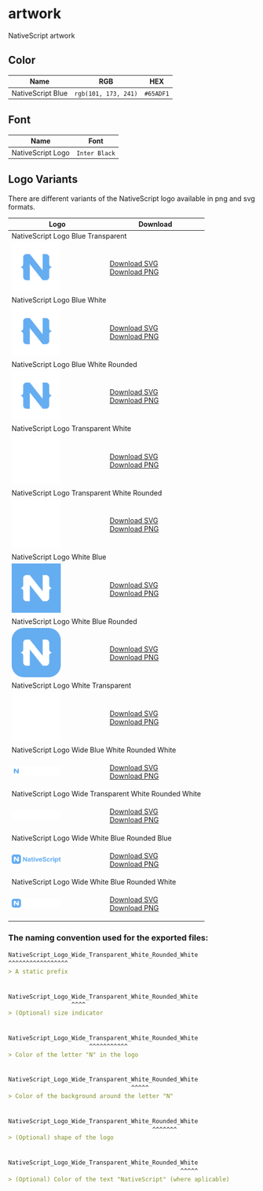 # artwork
NativeScript artwork

## Color

| Name | RGB | HEX |
|------|-----|-----|
| NativeScript Blue | `rgb(101, 173, 241)` | `#65ADF1`

## Font

| Name | Font |
|------|------|
| NativeScript Logo | `Inter Black` | `#65ADF1`

## Logo Variants

There are different variants of the NativeScript logo available in png and svg formats.

<!-- run `node tools/generate_logo_table.js` to re-generate table. -->
<!-- DO NOT EDIT MANUALLY -->
<!-- LOGO_TABLE_START -->

<table>
<thead>
    <tr>
        <th>Logo</th>
        <th>Download</th>
    </tr>
</thead>
<tbody>
<tr>
<td colspan="2">
NativeScript Logo Blue Transparent
</td>
</tr>
<tr>
<td>
<img style="width: 100px;" src="logo/export/NativeScript_Logo_Blue_Transparent.svg" />
</td>
<td>

[Download SVG](logo/export/NativeScript_Logo_Blue_Transparent.svg)<br>
[Download PNG](logo/export/NativeScript_Logo_Blue_Transparent.png)
</td>
</tr>
<tr>
<td colspan="2">
NativeScript Logo Blue White
</td>
</tr>
<tr>
<td>
<img style="width: 100px;" src="logo/export/NativeScript_Logo_Blue_White.svg" />
</td>
<td>

[Download SVG](logo/export/NativeScript_Logo_Blue_White.svg)<br>
[Download PNG](logo/export/NativeScript_Logo_Blue_White.png)
</td>
</tr>
<tr>
<td colspan="2">
NativeScript Logo Blue White Rounded
</td>
</tr>
<tr>
<td>
<img style="width: 100px;" src="logo/export/NativeScript_Logo_Blue_White_Rounded.svg" />
</td>
<td>

[Download SVG](logo/export/NativeScript_Logo_Blue_White_Rounded.svg)<br>
[Download PNG](logo/export/NativeScript_Logo_Blue_White_Rounded.png)
</td>
</tr>
<tr>
<td colspan="2">
NativeScript Logo Transparent White
</td>
</tr>
<tr>
<td>
<img style="width: 100px;" src="logo/export/NativeScript_Logo_Transparent_White.svg" />
</td>
<td>

[Download SVG](logo/export/NativeScript_Logo_Transparent_White.svg)<br>
[Download PNG](logo/export/NativeScript_Logo_Transparent_White.png)
</td>
</tr>
<tr>
<td colspan="2">
NativeScript Logo Transparent White Rounded
</td>
</tr>
<tr>
<td>
<img style="width: 100px;" src="logo/export/NativeScript_Logo_Transparent_White_Rounded.svg" />
</td>
<td>

[Download SVG](logo/export/NativeScript_Logo_Transparent_White_Rounded.svg)<br>
[Download PNG](logo/export/NativeScript_Logo_Transparent_White_Rounded.png)
</td>
</tr>
<tr>
<td colspan="2">
NativeScript Logo White Blue
</td>
</tr>
<tr>
<td>
<img style="width: 100px;" src="logo/export/NativeScript_Logo_White_Blue.svg" />
</td>
<td>

[Download SVG](logo/export/NativeScript_Logo_White_Blue.svg)<br>
[Download PNG](logo/export/NativeScript_Logo_White_Blue.png)
</td>
</tr>
<tr>
<td colspan="2">
NativeScript Logo White Blue Rounded
</td>
</tr>
<tr>
<td>
<img style="width: 100px;" src="logo/export/NativeScript_Logo_White_Blue_Rounded.svg" />
</td>
<td>

[Download SVG](logo/export/NativeScript_Logo_White_Blue_Rounded.svg)<br>
[Download PNG](logo/export/NativeScript_Logo_White_Blue_Rounded.png)
</td>
</tr>
<tr>
<td colspan="2">
NativeScript Logo White Transparent
</td>
</tr>
<tr>
<td>
<img style="width: 100px;" src="logo/export/NativeScript_Logo_White_Transparent.svg" />
</td>
<td>

[Download SVG](logo/export/NativeScript_Logo_White_Transparent.svg)<br>
[Download PNG](logo/export/NativeScript_Logo_White_Transparent.png)
</td>
</tr>
<tr>
<td colspan="2">
NativeScript Logo Wide Blue White Rounded White
</td>
</tr>
<tr>
<td>
<img style="width: 100px;" src="logo/export/NativeScript_Logo_Wide_Blue_White_Rounded_White.svg" />
</td>
<td>

[Download SVG](logo/export/NativeScript_Logo_Wide_Blue_White_Rounded_White.svg)<br>
[Download PNG](logo/export/NativeScript_Logo_Wide_Blue_White_Rounded_White.png)
</td>
</tr>
<tr>
<td colspan="2">
NativeScript Logo Wide Transparent White Rounded White
</td>
</tr>
<tr>
<td>
<img style="width: 100px;" src="logo/export/NativeScript_Logo_Wide_Transparent_White_Rounded_White.svg" />
</td>
<td>

[Download SVG](logo/export/NativeScript_Logo_Wide_Transparent_White_Rounded_White.svg)<br>
[Download PNG](logo/export/NativeScript_Logo_Wide_Transparent_White_Rounded_White.png)
</td>
</tr>
<tr>
<td colspan="2">
NativeScript Logo Wide White Blue Rounded Blue
</td>
</tr>
<tr>
<td>
<img style="width: 100px;" src="logo/export/NativeScript_Logo_Wide_White_Blue_Rounded_Blue.svg" />
</td>
<td>

[Download SVG](logo/export/NativeScript_Logo_Wide_White_Blue_Rounded_Blue.svg)<br>
[Download PNG](logo/export/NativeScript_Logo_Wide_White_Blue_Rounded_Blue.png)
</td>
</tr>
<tr>
<td colspan="2">
NativeScript Logo Wide White Blue Rounded White
</td>
</tr>
<tr>
<td>
<img style="width: 100px;" src="logo/export/NativeScript_Logo_Wide_White_Blue_Rounded_White.svg" />
</td>
<td>

[Download SVG](logo/export/NativeScript_Logo_Wide_White_Blue_Rounded_White.svg)<br>
[Download PNG](logo/export/NativeScript_Logo_Wide_White_Blue_Rounded_White.png)
</td>
</tr>
</tbody>
</table>
<!-- LOGO_TABLE_END -->

### The naming convention used for the exported files:
```markdown
NativeScript_Logo_Wide_Transparent_White_Rounded_White
^^^^^^^^^^^^^^^^^
> A static prefix


NativeScript_Logo_Wide_Transparent_White_Rounded_White
                  ^^^^ 
> (Optional) size indicator


NativeScript_Logo_Wide_Transparent_White_Rounded_White
                       ^^^^^^^^^^^
> Color of the letter "N" in the logo


NativeScript_Logo_Wide_Transparent_White_Rounded_White
                                   ^^^^^
> Color of the background around the letter "N"


NativeScript_Logo_Wide_Transparent_White_Rounded_White
                                         ^^^^^^^
> (Optional) shape of the logo


NativeScript_Logo_Wide_Transparent_White_Rounded_White
                                                 ^^^^^
> (Optional) Color of the text "NativeScript" (where aplicable)
```